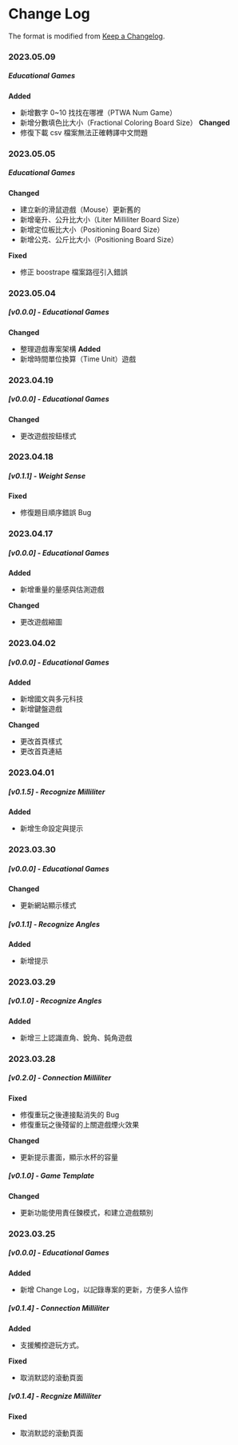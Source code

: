 # Change Log

The format is modified from [Keep a Changelog](https://keepachangelog.com/en/1.0.0/).

### 2023.05.09
##### Educational Games
**Added**
- 新增數字 0~10 找找在哪裡（PTWA Num Game）
- 新增分數填色比大小（Fractional Coloring Board Size）
**Changed**
- 修復下載 csv 檔案無法正確轉譯中文問題

### 2023.05.05
##### Educational Games
**Changed**
- 建立新的滑鼠遊戲（Mouse）更新舊的
- 新增毫升、公升比大小（Liter Milliliter Board Size）
- 新增定位板比大小（Positioning Board Size）
- 新增公克、公斤比大小（Positioning Board Size）

**Fixed**
- 修正 boostrape 檔案路徑引入錯誤
  
### 2023.05.04
##### [v0.0.0] - Educational Games
**Changed**
- 整理遊戲專案架構
**Added**
- 新增時間單位換算（Time Unit）遊戲
  
### 2023.04.19
##### [v0.0.0] - Educational Games
**Changed**
- 更改遊戲按鈕樣式
  
### 2023.04.18
  
##### [v0.1.1] - Weight Sense
**Fixed**
- 修復題目順序錯誤 Bug
  
### 2023.04.17

##### [v0.0.0] - Educational Games
**Added**
- 新增重量的量感與估測遊戲

**Changed**
- 更改遊戲縮圖

### 2023.04.02

##### [v0.0.0] - Educational Games
**Added**
- 新增國文與多元科技
- 新增鍵盤遊戲

**Changed**
- 更改首頁樣式
- 更改首頁連結

### 2023.04.01
##### [v0.1.5] - Recognize Milliliter
**Added**
- 新增生命設定與提示
  
### 2023.03.30
##### [v0.0.0] - Educational Games
**Changed**
- 更新網站顯示樣式
  
##### [v0.1.1] - Recognize Angles
**Added**
- 新增提示
  
### 2023.03.29

##### [v0.1.0] - Recognize Angles
**Added**
- 新增三上認識直角、銳角、鈍角遊戲
  

### 2023.03.28
  
##### [v0.2.0] - Connection Milliliter
**Fixed**
- 修復重玩之後連接點消失的 Bug
- 修復重玩之後殘留的上關遊戲煙火效果

**Changed**
- 更新提示畫面，顯示水杯的容量

##### [v0.1.0] - Game Template
**Changed**
- 更新功能使用責任鍊模式，和建立遊戲類別
  
### 2023.03.25

##### [v0.0.0] - Educational Games
**Added**
- 新增 Change Log，以記錄專案的更新，方便多人協作

##### [v0.1.4] - Connection Milliliter
**Added**
- 支援觸控遊玩方式。

**Fixed**
- 取消默認的滾動頁面

##### [v0.1.4] - Recgnize Milliliter

**Fixed**
- 取消默認的滾動頁面
